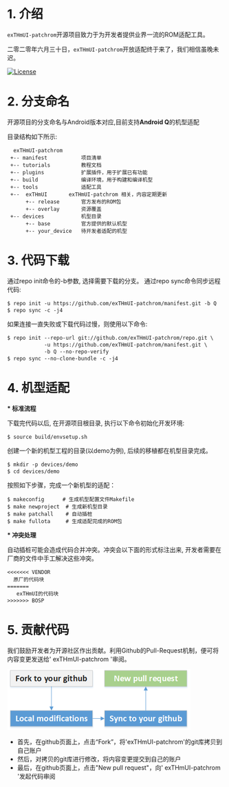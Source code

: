 # 1. 介绍

`exTHmUI-patchrom`开源项目致力于为开发者提供业界一流的ROM适配工具。

二零二零年六月三十日，`exTHmUI-patchrom`开放适配终于来了，我们相信虽晚未迟。

[![License](https://img.shields.io/badge/License-Apache%20V2.0-blue.svg)](LICENSE)


# 2. 分支命名

开源项目的分支命名与Android版本对应,目前支持**Android Q**的机型适配

目录结构如下所示: 

      exTHmUI-patchrom 
     +-- manifest           项目清单
     +-- tutorials          教程文档
     +-- plugins            扩展插件，用于扩展已有功能
     +-- build              编译环境，用于构建和编译机型
     +-- tools              适配工具
     +--  exTHmUI       exTHmUI-patchrom 相关，内容定期更新
          +-- release       官方发布的ROM包
          +-- overlay       资源覆盖
     +-- devices            机型目录
          +-- base          官方提供的默认机型
          +-- your_device   待开发者适配的机型


# 3. 代码下载

通过repo init命令的-b参数, 选择需要下载的分支。
通过repo sync命令同步远程代码: 

    $ repo init -u https://github.com/exTHmUI-patchrom/manifest.git -b Q
    $ repo sync -c -j4

如果连接一直失败或下载代码过慢，则使用以下命令:

    $ repo init --repo-url git://github.com/exTHmUI-patchrom/repo.git \
                -u https://github.com/exTHmUI-patchrom/manifest.git \
                -b Q --no-repo-verify
    $ repo sync --no-clone-bundle -c -j4


# 4. 机型适配

<b>* 标准流程</b>

下载完代码以后, 在开源项目根目录, 执行以下命令初始化开发环境: 

    $ source build/envsetup.sh

创建一个新的机型工程的目录(以demo为例), 后续的移植都在机型目录完成。

    $ mkdir -p devices/demo
    $ cd devices/demo

按照如下步骤，完成一个新机型的适配：

    $ makeconfig      # 生成机型配置文件Makefile
    $ make newproject  # 生成新机型目录
    $ make patchall    # 自动插桩
    $ make fullota     # 生成适配完成的ROM包


<b>* 冲突处理</b>

自动插桩可能会造成代码合并冲突。冲突会以下面的形式标注出来, 开发者需要在厂商的文件中手工解决这些冲突。

    <<<<<<< VENDOR
      原厂的代码块
    =======
       exTHmUI的代码块
    >>>>>>> BOSP


# 5. 贡献代码

我们鼓励开发者为开源社区作出贡献。利用Github的Pull-Request机制，便可将内容变更发送给' exTHmUI-patchrom '审阅。

![image](github-pull-request.png)

- 首先，在github页面上，点击“Fork”，将'exTHmUI-patchrom'的git库拷贝到自己账户
- 然后，对拷贝的git库进行修改，将内容变更提交到自己的账户
- 最后，在github页面上，点击"New pull request"，向' exTHmUI-patchrom '发起代码审阅



